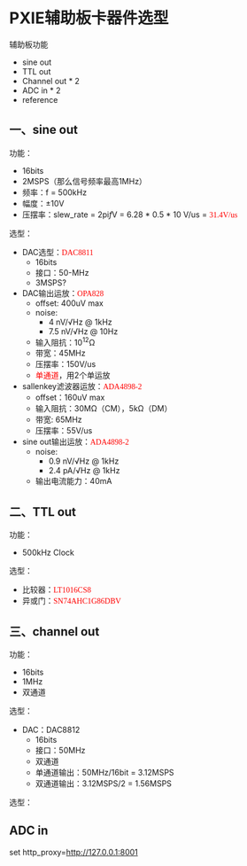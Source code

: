 # PXIE辅助板卡器件选型

辅助板功能

- sine out
- TTL out
- Channel out * 2
- ADC in * 2
- reference

## 一、sine out

功能：

- 16bits
- 2MSPS（那么信号频率最高1MHz）
- 频率：f = 500kHz
- 幅度：±10V
- 压摆率：slew_rate = 2pi*f*V = 6.28 * 0.5 * 10 V/us = <font face="黑体" color=red>31.4V/us</font>

选型：

- DAC选型：<font face="黑体" color=red>DAC8811</font>
  - 16bits
  - 接口：50-MHz
  - 3MSPS?
- DAC输出运放：<font face="黑体" color=red>OPA828</font>
  - offset: 400uV max
  - noise:
    - 4 nV/√Hz @ 1kHz
    - 7.5 nV/√Hz @ 10Hz
  - 输入阻抗：10<sup>12</sup>Ω
  - 带宽：45MHz
  - 压摆率：150V/us
  - <font face="黑体" color=red>单通道</font>，用2个单运放
- sallenkey滤波器运放：<font face="黑体" color=red>ADA4898-2</font>
  - offset：160uV max
  - 输入阻抗：30MΩ（CM），5kΩ（DM）
  - 带宽: 65MHz
  - 压摆率：55V/us
- sine out输出运放：<font face="黑体" color=red>ADA4898-2</font>
  - noise:
    - 0.9 nV/√Hz @ 1kHz
    - 2.4 pA/√Hz @ 1kHz
  - 输出电流能力：40mA

## 二、TTL out

功能：

- 500kHz Clock

选型：

- 比较器：<font face="黑体" color=red>LT1016CS8</font>
- 异或门：<font face="黑体" color=red>SN74AHC1G86DBV</font>

## 三、channel out

功能：

- 16bits
- 1MHz
- 双通道

选型：

- DAC：DAC8812
  - 16bits
  - 接口：50MHz
  - 双通道
  - 单通道输出：50MHz/16bit = 3.12MSPS
  - 双通道输出：3.12MSPS/2 = 1.56MSPS

选型：

## ADC in

set http_proxy=http://127.0.0.1:8001
